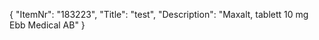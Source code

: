 {
  "ItemNr": "183223",
  "Title": "test",
  "Description": "Maxalt, tablett 10 mg Ebb Medical AB"
}